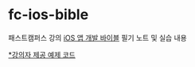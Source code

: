# fc-ios-bible

패스트캠퍼스 강의 [iOS 앱 개발 바이블](https://fastcampus.co.kr/dev_online_iosbible) 필기 노트 및 실습 내용

[\*강의자 제공 예제 코드](https://github.com/cafielo/fc-ios-bible-for-beginner-2022)
